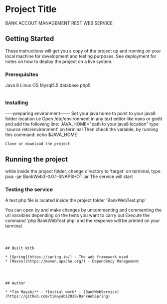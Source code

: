 # Project Title

BANK ACCOUT MANAGEMENT REST WEB SERVICE

## Getting Started

These instructions will get you a copy of the project up and running on your local machine for development and testing purposes. See deployment for notes on how to deploy the project on a live system.

### Prerequisites
Java 8
Linux OS
Mysql5.5 database
php5
```

```

### Installing
----preparing environment-----
Set your java home to point to your java8 folder location
i.e 
Open /etc/environment in any text editor like nano or gedit and add the following line:
JAVA_HOME="path to your java8 location"
type 'source /etc/environment' on terminal
Then check the variable, by running this command:
echo $JAVA_HOME
```
Clone or download the project

```

## Running the project

while inside the project folder, change directory to 'target'
on terminal, type java -jar BankWeb3-0.0.1-SNAPSHOT.jar
The service will start

### Testing the service

A test php file is located inside the project folder 'BankWebTest.php'

You can open by and make changes by uncommenting and commenting the url varaibles depending on the tests you want to carry out
Execute the command 'php BankWebTest.php' and the response will be printed on your terminal

```



## Built With

* [Spring](https://spring.io/) - The web framework used
* [Maven](https://maven.apache.org/) - Dependency Management




## Author

* *Tim Mayabi** - *Initial work* - [BankWebService](https://github.com/timayabi2020/BankWebSpring)


